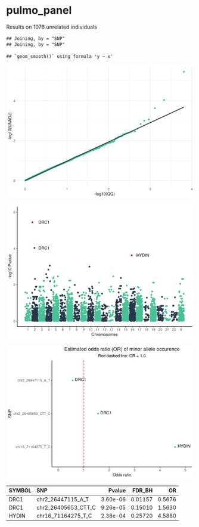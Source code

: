 pulmo\_panel
================

Results on 1076 unrelated individuals

    ## Joining, by = "SNP"
    ## Joining, by = "SNP"

    ## `geom_smooth()` using formula 'y ~ x'

![](logistic_gwas_files/figure-gfm/loading_data-1.png)<!-- -->

![](logistic_gwas_files/figure-gfm/q_manhattan_plot-1.png)<!-- -->

![](logistic_gwas_files/figure-gfm/OR%20plot-1.png)<!-- -->

| SYMBOL | SNP                    |   Pvalue | FDR\_BH |     OR |
|:-------|:-----------------------|---------:|--------:|-------:|
| DRC1   | chr2\_26447115\_A\_T   | 3.60e-06 | 0.01157 | 0.5676 |
| DRC1   | chr2\_26405653\_CTT\_C | 9.26e-05 | 0.15010 | 1.5630 |
| HYDIN  | chr16\_71164275\_T\_C  | 2.38e-04 | 0.25720 | 4.5880 |
